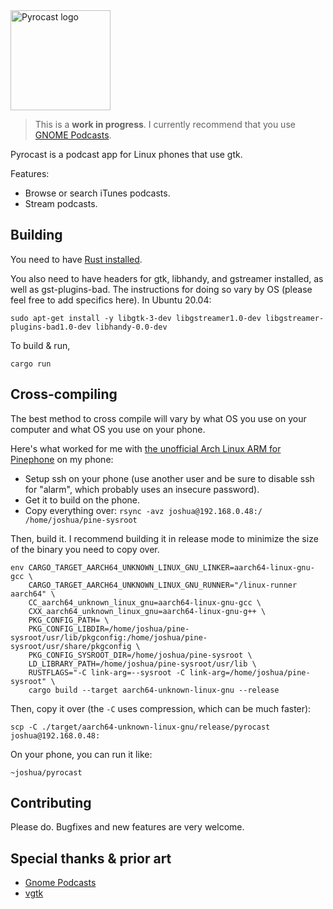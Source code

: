 <img alt="Pyrocast logo" src="https://github.com/jnetterf/pyrocast/blob/icon/icon/logo_mark.png" height="160" />

> This is a **work in progress**. I currently recommend that you use [GNOME Podcasts](https://gitlab.gnome.org/World/podcasts).

Pyrocast is a podcast app for Linux phones that use gtk.

Features:
 - Browse or search iTunes podcasts.
 - Stream podcasts.

## Building

You need to have [Rust installed](https://www.rust-lang.org/learn/get-started).

You also need to have headers for gtk, libhandy, and gstreamer installed, as well as gst-plugins-bad.
The instructions for doing so vary by OS (please feel free to add specifics here).
In Ubuntu 20.04:

```
sudo apt-get install -y libgtk-3-dev libgstreamer1.0-dev libgstreamer-plugins-bad1.0-dev libhandy-0.0-dev
```

To build & run,

```
cargo run
```

## Cross-compiling

The best method to cross compile will vary by what OS you use on your computer and what OS you use on your phone.

Here's what worked for me with [the unofficial Arch Linux ARM for Pinephone](https://github.com/dreemurrs-embedded/Pine64-Arch) on my phone:
 - Setup ssh on your phone (use another user and be sure to disable ssh for "alarm", which probably uses an insecure password).
 - Get it to build on the phone.
 - Copy everything over: `rsync -avz joshua@192.168.0.48:/ /home/joshua/pine-sysroot`

Then, build it. I recommend building it in release mode to minimize the size of the binary you need to copy over.
```
env CARGO_TARGET_AARCH64_UNKNOWN_LINUX_GNU_LINKER=aarch64-linux-gnu-gcc \
	CARGO_TARGET_AARCH64_UNKNOWN_LINUX_GNU_RUNNER="/linux-runner aarch64" \
	CC_aarch64_unknown_linux_gnu=aarch64-linux-gnu-gcc \
	CXX_aarch64_unknown_linux_gnu=aarch64-linux-gnu-g++ \
	PKG_CONFIG_PATH= \
	PKG_CONFIG_LIBDIR=/home/joshua/pine-sysroot/usr/lib/pkgconfig:/home/joshua/pine-sysroot/usr/share/pkgconfig \
	PKG_CONFIG_SYSROOT_DIR=/home/joshua/pine-sysroot \
	LD_LIBRARY_PATH=/home/joshua/pine-sysroot/usr/lib \
	RUSTFLAGS="-C link-arg=--sysroot -C link-arg=/home/joshua/pine-sysroot" \
	cargo build --target aarch64-unknown-linux-gnu --release
```

Then, copy it over (the `-C` uses compression, which can be much faster):
```
scp -C ./target/aarch64-unknown-linux-gnu/release/pyrocast joshua@192.168.0.48:
```

On your phone, you can run it like:
```
~joshua/pyrocast
```

## Contributing

Please do. Bugfixes and new features are very welcome.

## Special thanks & prior art

 - [Gnome Podcasts](https://gitlab.gnome.org/World/podcasts/-/tree/master/podcasts-gtk)
 - [vgtk](https://github.com/bodil/vgtk)

